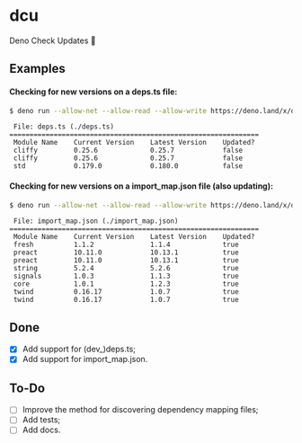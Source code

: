 # dcu

Deno Check Updates 🦕

## Examples

#### Checking for new versions on a deps.ts file:

```sh
$ deno run --allow-net --allow-read --allow-write https://deno.land/x/dcu@0.1.2/mod.ts
```
```
 File: deps.ts (./deps.ts)
==============================================================
 Module Name    Current Version    Latest Version    Updated?
 cliffy         0.25.6             0.25.7            false
 cliffy         0.25.6             0.25.7            false
 std            0.179.0            0.180.0           false
```

#### Checking for new versions on a import_map.json file (also updating):

```sh
$ deno run --allow-net --allow-read --allow-write https://deno.land/x/dcu@0.1.2/mod.ts --update
```
```
 File: import_map.json (./import_map.json)
==============================================================
 Module Name    Current Version    Latest Version    Updated?
 fresh          1.1.2              1.1.4             true
 preact         10.11.0            10.13.1           true
 preact         10.11.0            10.13.1           true
 string         5.2.4              5.2.6             true
 signals        1.0.3              1.1.3             true
 core           1.0.1              1.2.3             true
 twind          0.16.17            1.0.7             true
 twind          0.16.17            1.0.7             true

```

## Done
- [x] Add support for (dev_)deps.ts;
- [x] Add support for import_map.json.

## To-Do
- [ ] Improve the method for discovering dependency mapping files;
- [ ] Add tests;
- [ ] Add docs.